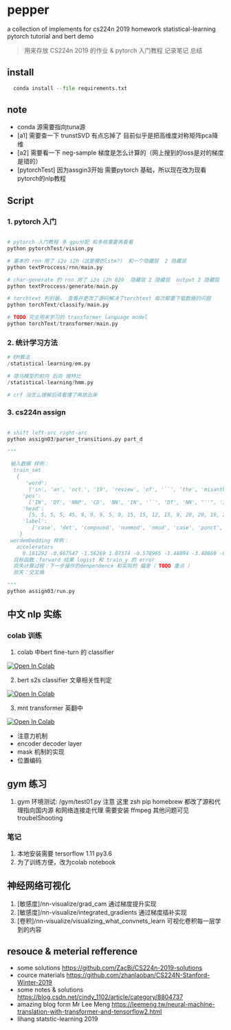 # pepper
 a collection of implements for cs224n 2019 homework
 statistical-learning
 pytorch tutorial
 and bert demo

> 用来存放 CS224n 2019 的作业 & pytorch 入门教程
> 记录笔记 总结

## install
``` python
  conda install --file requirements.txt
```

## note
 -  conda 源需要指向tuna源
 -  [a1]  需要查一下 trunstSVD 有点忘掉了 目前似乎是把高维度对称矩阵pca降维
 -  [a2]  需要看一下 neg-sample 梯度是怎么计算的（网上搜到的loss是对的梯度是错的）
 -  [pytorchTest]  因为assgin3开始 需要pytorch 基础，所以现在改为现看pytorch的nlp教程


## Script

### 1. pytorch 入门

``` python

# pytorch 入门教程 多 gpu分配 和多核需要再看看
python pytorchTest/vision.py

# 基本的 rnn 用了 i2o i2h（这是模仿lstm?） 和一个隐藏层  2 隐藏层
python textProccess/rnn/main.py

# char-generate 的 rnn 用了 i2o i2h 020  隐藏层 2 隐藏层  output 2 隐藏层  2 input
python textProccess/generate/main.py

# torchtext 判别器， 查看并更改了源码解决了torchtext 每次都要下载数据的问题
python torchText/classify/main.py

# TODO 完全用来学习的 transformer language model
python torchText/transformer/main.py

```

### 2. 统计学习方法
``` python
# EM算法
/statistical-learning/em.py

# 隐马模型的前向 后向 维特比
/statistical-learning/hmm.py

# crf 没怎么理解后续看懂了再放出来

```


### 3. cs224n assign

``` python

# shift left-arc right-arc
python assign03/parser_transitions.py part_d

"""

 输入数据 样例：
  train_set
   {
      'word':
       ['in', 'an', 'oct.', '19', 'review', 'of', '``', 'the', 'misanthrope', "''", 'at', 'chicago', "'s", 'goodman', 'theatre', '-lrb-', '``', 'revitalized', 'classics', 'take', 'the', 'stage', 'in', 'windy', 'city', ',', "''", 'leisure', '&', 'arts', '-rrb-', ',', 'the', 'role', 'of', 'celimene', ',', 'played', 'by', 'kim', 'cattrall', ',', 'was', 'mistakenly', 'attributed', 'to', 'christina', 'haag', '.'],
     'pos':
       ['IN', 'DT', 'NNP', 'CD', 'NN', 'IN', '``', 'DT', 'NN', "''", 'IN', 'NNP', 'POS', 'NNP', 'NNP', '-LRB-', '``', 'VBN', 'NNS', 'VB', 'DT', 'NN', 'IN', 'NNP', 'NNP', ',', "''", 'NN', 'CC', 'NNS', '-RRB-', ',', 'DT', 'NN', 'IN', 'NNP', ',', 'VBN', 'IN', 'NNP', 'NNP', ',', 'VBD', 'RB', 'VBN', 'TO', 'NNP', 'NNP', '.'],
     'head':
       [5, 5, 5, 5, 45, 9, 9, 9, 5, 9, 15, 15, 12, 15, 9, 20, 20, 19, 20, 5, 22, 20, 25, 25, 20, 20, 20, 20, 28, 28, 20, 45, 34, 45, 36, 34, 34, 34, 41, 41, 38, 34, 45, 45, 0, 48, 48, 45, 45],
     'label':
        ['case', 'det', 'compound', 'nummod', 'nmod', 'case', 'punct', 'det', 'nmod', 'punct', 'case', 'nmod:poss', 'case', 'compound', 'nmod', 'punct', 'punct', 'amod', 'nsubj', 'dep', 'det', 'dobj', 'case', 'compound', 'nmod', 'punct', 'punct', 'dep', 'cc', 'conj', 'punct', 'punct', 'det', 'nsubjpass', 'case', 'nmod', 'punct', 'acl', 'case', 'compound', 'nmod', 'punct', 'auxpass', 'advmod', 'root', 'case', 'compound', 'nmod', 'punct']
    }
 wordembedding 样例：
   accelerators
     0.181292 -0.667547 -1.56269 1.07374 -0.578965 -1.48894 -3.40869 -0.995061 0.00719613 1.59514 0.666047 -1.23074 -1.07743 -0.151945 -0.788508 0.871682 1.44595 0.0136208 -1.34467 1.1571 0.130709 0.0227585 0.282243 0.229792 -0.0815991 -0.0376202 0.428753 0.303739 -0.73318 -0.557974 0.508922 -0.458103 -0.309525 -0.841847 1.36923 -1.28841 -1.65283 -0.621058 -0.869718 1.90532 0.00530639 -1.19798 0.830816 -1.04491 0.519946 0.066836 0.613915 -0.331479 -0.473813 -0.767639
  目标函数：forward 结果 logist 和 train_y 的 error
  损失计算过程：下一步操作的denpendence 和实际的 偏差（ TODO 重点 ）
  损失：交叉熵

"""
python assign03/run.py


```


## 中文 nlp 实练

### colab 训练
1. colab 中bert fine-turn 的 classifier  

[![Open In Colab](https://colab.research.google.com/assets/colab-badge.svg)](https://colab.research.google.com/drive/1pP83paixvnu8fm8Xv69RwD831pBOZnPg)

2. bert s2s classifier 文章相关性判定

[![Open In Colab](https://colab.research.google.com/assets/colab-badge.svg)](https://colab.research.google.com/drive/1VDCsK0M-eUjWKb_cz5rojw3FnjcNJvsp)

3. mnt transformer 英翻中

[![Open In Colab](https://colab.research.google.com/assets/colab-badge.svg)](https://colab.research.google.com/drive/1FJ1XQ18PTsu2jGV282mCbPKXKvroemYL)
- 注意力机制
- encoder decoder layer
- mask 机制的实现
- 位置编码

## gym 练习
1. gym 环境测试:  /gym/test01.py 
  注意 这里 zsh pip homebrew 都改了源和代理指向国内源 和网络连接走代理 
  需要安装 ffmpeg
  其他问题可见troubelShooting

### 笔记
1. 本地安装需要 tersorflow 1.11 py3.6
2. 为了训练方便，改为colab notebook

## 神经网络可视化

1. [敏感度]/nn-visualize/grad_cam 通过梯度提升实现
2. [敏感度]/nn-visualize/integrated_gradients 通过梯度插补实现
3. [卷积]/nn-visualize/visualizing_what_convnets_learn 可视化卷积每一层学到的内容

## resouce & meterial refference
 - some solutions https://github.com/ZacBi/CS224n-2019-solutions
 - cource materials https://github.com/zhanlaoban/CS224N-Stanford-Winter-2019
 - some notes & solutions https://blog.csdn.net/cindy_1102/article/category/8804737
 - amazing blog form Mr Lee Meng https://leemeng.tw/neural-machine-translation-with-transformer-and-tensorflow2.html
 - lihang statstic-learning 2019 
